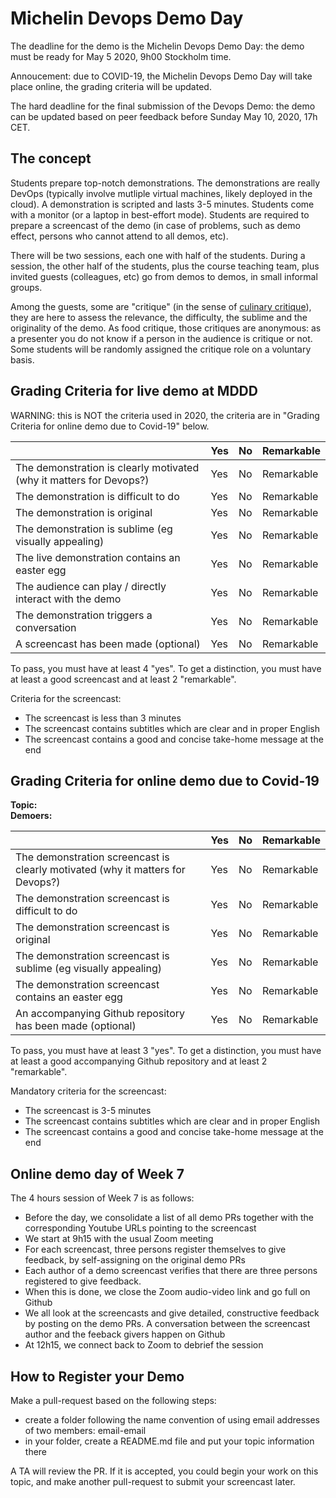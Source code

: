 # Michelin Devops Demo Day

The deadline for the demo is the Michelin Devops Demo Day: the demo must be ready for May 5 2020, 9h00 Stockholm time.

Annoucement: due to COVID-19, the Michelin Devops Demo Day will take place online, the grading criteria will be updated.

The hard deadline for the final submission of the Devops Demo: the demo can be updated based on peer feedback before Sunday May 10, 2020, 17h CET.

## The concept

Students prepare top-notch demonstrations. The demonstrations are really DevOps (typically involve mutliple virtual machines, likely deployed in the cloud). A demonstration is scripted and lasts 3-5 minutes. Students come with a monitor (or a laptop in best-effort mode). Students are required to prepare a screencast of the demo (in case of problems, such as demo effect, persons who cannot attend to all demos, etc).

There will be two sessions, each one  with half of the students. During a session, the other half of the students, plus the course teaching team, plus invited guests (colleagues, etc) go from demos to demos, in small informal groups. 

Among the guests, some are "critique" (in the sense of [culinary critique](https://en.wikipedia.org/wiki/Food_critic)), they are here to assess the relevance, the difficulty, the sublime and the originality of the demo. As food critique, those critiques are anonymous: as a presenter you do not know if a person in the audience is critique or not.  Some students will be randomly assigned the critique role on a voluntary basis.


## Grading Criteria for live demo at MDDD

WARNING: this is NOT the criteria used in 2020, the criteria are in "Grading Criteria for online demo due to Covid-19" below.

|                                             | Yes | No | Remarkable |
|-------------------------------------------- | ----|----|-------------|
|The demonstration is clearly motivated (why it matters for Devops?) | Yes | No | Remarkable |
|The demonstration is difficult to do | Yes | No | Remarkable |
|The demonstration is original | Yes | No | Remarkable |
|The demonstration is sublime (eg visually appealing) | Yes | No | Remarkable |
|The live demonstration contains an easter egg | Yes | No | Remarkable |
|The audience can play / directly interact with the demo  | Yes | No | Remarkable |
|The demonstration triggers a conversation  | Yes | No | Remarkable |
|A screencast has been made (optional) | Yes | No | Remarkable |

To pass, you must have at least 4 "yes".
To get a distinction, you must have at least a good screencast and at least 2 "remarkable".

Criteria for the screencast:
* The screencast is less than 3 minutes
* The screencast contains subtitles which are clear and in proper English
* The screencast contains a good and concise take-home message at the end

## Grading Criteria for online demo due to Covid-19

**Topic:**  
**Demoers:**

|                                             | Yes | No | Remarkable |
|-------------------------------------------- | ----|----|-------------|
|The demonstration screencast is clearly motivated (why it matters for Devops?) | Yes | No | Remarkable |
|The demonstration screencast is difficult to do | Yes | No | Remarkable |
|The demonstration screencast is original | Yes | No | Remarkable |
|The demonstration screencast is sublime (eg visually appealing) | Yes | No | Remarkable |
|The demonstration screencast contains an easter egg | Yes | No | Remarkable |
|An accompanying Github repository has been made (optional) | Yes | No | Remarkable |

To pass, you must have at least 3 "yes".
To get a distinction, you must have at least a good accompanying Github repository and at least 2 "remarkable".

Mandatory criteria for the screencast:
* The screencast is 3-5 minutes
* The screencast contains subtitles which are clear and in proper English
* The screencast contains a good and concise take-home message at the end

## Online demo day of Week 7

The 4 hours session of Week 7 is as follows:

* Before the day, we consolidate a list of all demo PRs together with the corresponding Youtube URLs pointing to the screencast
* We start at 9h15 with the usual Zoom meeting
* For each screencast, three persons register themselves to give feedback, by self-assigning on the original demo PRs
* Each author of a demo screencast verifies that there are three persons registered to give feedback.
* When this is done, we close the Zoom audio-video link and go full on Github
* We all look at the screencasts and give detailed, constructive feedback by posting on the demo PRs. A conversation between the screencast author and the feeback givers happen on Github
* At 12h15, we connect back to Zoom to debrief the session


## How to Register your Demo

Make a pull-request based on the following steps:

- create a folder following the name convention of using email addresses of two members: email-email
- in your folder, create a README.md file and put your topic information there

A TA will review the PR. If it is accepted, you could begin your work on this topic, and make another pull-request to submit your screencast later.
